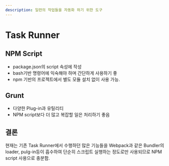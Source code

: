 ```yaml
---
description: 일련의 작업들을 자동화 하기 위한 도구
---
```


# Task Runner

## NPM Script

* package.json의 script 속성에 작성
* bash기반 명령어에 익숙해야 하며 간단하게 사용하기 좋
* npm 기반의 프로젝트에서 별도 모듈 설치 없이 사용 가능.

## Grunt

* 다양한 Plug-in과 유틸리티
* NPM script보다 더 많고 복잡할 일은 처리하기 좋음

## 결론

현재는 기존 Task Runner에서 수행하던 많은 기능들을 Webpack과 같은 Bundler의 loader, pulg-in등이 흡수하여 단순히 스크립트 실행하는 정도로만 사용되므로 NPM script 사용으로 충분함.

